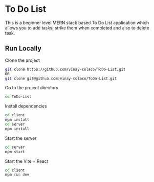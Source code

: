 # To Do List
This is a beginner level MERN stack based To Do List application which allows you to add tasks, strike them when completed and also to delete task.

## Run Locally

Clone the project

```bash
git clone https://github.com/vinay-colaco/ToDo-List.git
OR
git clone git@github.com:vinay-colaco/ToDo-List.git
```

Go to the project directory

```bash
cd ToDo-List
```

Install dependencies

```bash
cd client
npm install
cd server
npm install
```

Start the server

```bash
cd server
npm start
```
Start the Vite + React

```bash
cd client
npm run dev
```

